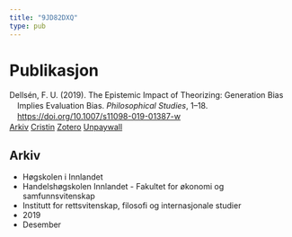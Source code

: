 ```yaml
---
title: "9JD82DXQ"
type: pub
---
```

<h1>Publikasjon</h1>
<article id="csl-bib-container-9JD82DXQ" class="csl-bib-container">
  <div class="csl-bib-body" style="line-height: 1.35; padding-left: 1em; text-indent:-1em;">
  <div class="csl-entry">Dells&#xE9;n, F. U. (2019). The Epistemic Impact of Theorizing: Generation Bias Implies Evaluation Bias. <i>Philosophical Studies</i>, 1&#x2013;18. <a href="https://doi.org/10.1007/s11098-019-01387-w">https://doi.org/10.1007/s11098-019-01387-w</a></div>
</div>
  <div class="csl-bib-buttons">
    <a href="#taxonomy-article-9JD82DXQ" class="csl-bib-button">Arkiv</a>
    <a href alt="Cristin URL" class="csl-bib-button">Cristin</a>
    <a href alt="Zotero URL" class="csl-bib-button">Zotero</a>
    <a href="http://philsci-archive.pitt.edu/16679/1/Generation%20Bias%20and%20Evaluation%20Bias%20PhilStud%20Accepted.pdf" class="csl-bib-button">Unpaywall</a>
  </div>
  <div id="csl-bib-meta-container-9JD82DXQ"></div>
</article>
<div id="csl-bib-meta-9JD82DXQ" class="csl-bib-meta">
  <article id="taxonomy-article-9JD82DXQ" class="taxonomy-article">
    <h1>Arkiv</h1>
    <ul>
      <li>Høgskolen i Innlandet</li>
      <li>Handelshøgskolen Innlandet - Fakultet for økonomi og samfunnsvitenskap</li>
      <li>Institutt for rettsvitenskap, filosofi og internasjonale studier</li>
      <li>2019</li>
      <li>Desember</li>
    </ul>
  </article>
</div>
